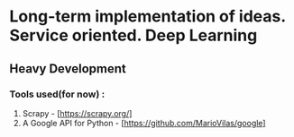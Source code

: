 # Long-term implementation of ideas. Service oriented. Deep Learning

## Heavy Development

### Tools used(for now) :

1. Scrapy - [https://scrapy.org/]
2. A Google API for Python - [https://github.com/MarioVilas/google]
